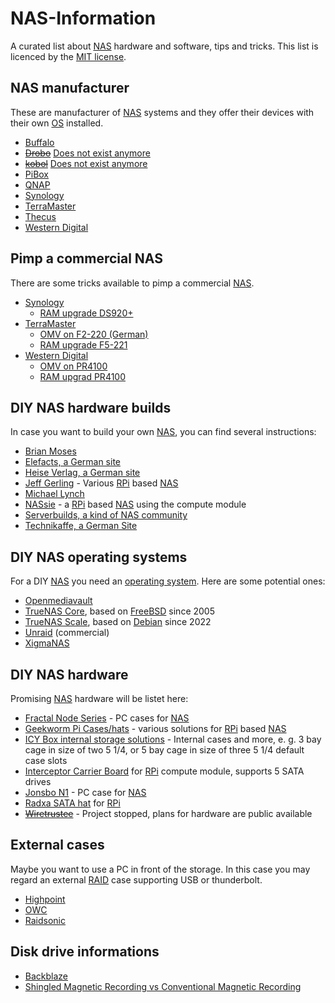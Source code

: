 # NAS-Information

A curated list about [NAS][nas] hardware and software, tips and tricks. This list is licenced by the [MIT license][mit_license].

## NAS manufacturer

These are manufacturer of [NAS][nas] systems and they offer their devices with their own [OS][operating_system] installed.

- [Buffalo][buffalo]
- ~~[Drobo][drobo]~~ [Does not exist anymore][ex_drobo]
- ~~[kobol][kobol]~~ [Does not exist anymore][ex_kobol]
- [PiBox][pibox]
- [QNAP][qnap]
- [Synology][synology]
- [TerraMaster][terra_master]
- [Thecus][thecus]
- [Western Digital][western_digital]

## Pimp a commercial NAS

There are some tricks available to pimp a commercial [NAS][nas].

- [Synology][synology]
  - [RAM upgrade DS920+][synology_ds920p_ram]
- [TerraMaster][terra_master]
  - [OMV on F2-220 (German)][terra_master_f2_220_omv]
  - [RAM upgrade F5-221][terra_master_f5_221_ram]
- [Western Digital][western_digital]
  - [OMV on PR4100][western_digital_pr4100_omv]
  - [RAM upgrad PR4100][western_digital_pr4100_ram]

## DIY NAS hardware builds

In case you want to build your own [NAS][nas], you can find several instructions:

- [Brian Moses][brian_moses]
- [Elefacts, a German site][elefacts]
- [Heise Verlag, a German site][heise_nas]
- [Jeff Gerling][jeff_gerling] - Various [RPi][raspberry_pi] based [NAS][nas]
- [Michael Lynch][michael_lynch]
- [NASsie][diy_nas_nassie] - a [RPi][raspberry_pi] based [NAS][nas] using the compute module
- [Serverbuilds, a kind of NAS community][server_builds]
- [Technikaffe, a German Site][technikaffe]

## DIY NAS operating systems

For a DIY [NAS][nas] you need an [operating system][operating_system]. Here are some potential ones:

- [Openmediavault][omv]
- [TrueNAS Core][truenas_core], based on [FreeBSD][freebsd] since 2005
- [TrueNAS Scale][truenas_scale], based on [Debian][debian] since 2022
- [Unraid][unraid] (commercial)
- [XigmaNAS][xigmanas]

## DIY NAS hardware

Promising [NAS][nas] hardware will be listet here:

- [Fractal Node Series][case_fractal_node] - PC cases for [NAS][nas]
- [Geekworm Pi Cases/hats][geekworm_rpi_nas] - various solutions for [RPi][raspberry_pi] based [NAS][nas]
- [ICY Box internal storage solutions][icybox_internal_storage] - Internal cases and more, e. g. 3 bay cage in size of two 5 1/4, or 5 bay cage in size of three 5 1/4 default case slots
- [Interceptor Carrier Board][axzez_interceptor] for [RPi][raspberry_pi] compute module, supports 5 SATA drives
- [Jonsbo N1][case_jonsbo_n1] - PC case for [NAS][nas]
- [Radxa SATA hat][radxa sata hat] for [RPi][raspberry_pi]
- ~~[Wiretrustee][ex_wiretrustee]~~ - Project stopped, plans for hardware are public available

## External cases

Maybe you want to use a PC in front of the storage. In this case you may regard an external [RAID][raid] case supporting USB or thunderbolt.

- [Highpoint][highpoint]
- [OWC][owc]
- [Raidsonic][raidsonic]

## Disk drive informations

- [Backblaze][backblaze]
- [Shingled Magnetic Recording vs Conventional Magnetic Recording][smr_vs_cmr]

[axzez_interceptor]: https://www.axzez.com/axzez-circuit-boards
[backblaze]: https://www.backblaze.com/b2/hard-drive-test-data.html
[brian_moses]: https://blog.briancmoses.com/categories/diy-nas/
[buffalo]: https://www.buffalo-technology.com
[case_fractal_node]: https://www.fractal-design.com/de/products/cases/node/
[case_jonsbo_n1]: https://www.jonsbo.com/en/products/N1.html
[debian]: https://www.debian.org
[diy_nas_nassie]: https://github.com/CyberLeader3000/NASsie
[drobo]: https://www.drobo.com
[elefacts]: https://www.elefacts.de/kategorie-nas_hardware-1
[ex_drobo]: https://en.wikipedia.org/wiki/Drobo
[ex_kobol]: https://blog.kobol.io/2021/08/25/we-are-pulling-the-plug/
[ex_wiretrustee]: https://github.com/wiretrustee/cm4-sata-board
[freebsd]: https://www.freebsd.org
[geekworm_rpi_nas]: https://geekworm.com/search?type=product&q=NAS
[heise_nas]: https://www.heise.de/preisvergleich/?cat=WL-1682454&hocid=ct
[highpoint]: https://www.highpoint-tech.com/raid-storage-enclosures
[icybox_internal_storage]: https://dev.icybox.de/products/interne_speicherloesungen
[jeff_gerling]: https://www.jeffgeerling.com
[kobol]: https://kobol.io/
[michael_lynch]: https://mtlynch.io/building-a-vm-homelab/
[mit_license]: ./LICENSE
[nas]: https://en.wikipedia.org/wiki/Network-attached_storage
[omv]: https://www.openmediavault.org
[operating_system]: https://en.wikipedia.org/wiki/Operating_system
[owc]: https://www.owc.com
[pibox]: https://pibox.io
[qnap]: https://www.qnap.com
[radxa sata hat]: https://radxa.com/products/accessories/penta-sata-hat/
[raid]: https://en.wikipedia.org/wiki/RAID
[raidsonic]: https://icybox.de/en/product-list.php?id=1
[raspberry_pi]: https://www.raspberrypi.com/
[server_builds]: https://www.serverbuilds.net
[smr_vs_cmr]: https://www.elefacts.de/test-160-nas_festplatten_mit_smr_oder_cmr_ein_ueberblick_im_jahr_2021
[synology]: https://www.synology.com
[synology_ds920p_ram]: https://www.youtube.com/watch?v=3Ls5E5uTzVU
[technikaffe]: https://www.technikaffe.de/nas-eigenbau/
[terra_master]: https://www.terra-master.com
[terra_master_f2_220_omv]: https://www.bachmann-lan.de/terramaster-f2-220-nas-mit-openmediavault/
[terra_master_f5_221_ram]: https://www.youtube.com/watch?v=hk_wPRqOSKE
[thecus]: https://www.thecus.com
[truenas_core]: https://www.truenas.com/truenas-core/
[truenas_scale]: https://www.truenas.com/download-truenas-scale/
[unraid]: https://unraid.net
[western_digital]: https://www.westerndigital.com
[western_digital_pr4100_omv]: https://forum.openmediavault.org/index.php?thread/37009-can-i-install-omv-on-a-wd-nas/
[western_digital_pr4100_ram]: https://www.youtube.com/watch?v=rMvw9gGN7dc
[xigmanas]: https://xigmanas.com/xnaswp/

